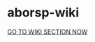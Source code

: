 # aborsp-wiki
<a href="https://github.com/TwilightSparkleLover/aborsp-wiki/wiki">GO TO WIKI SECTION NOW</a>
